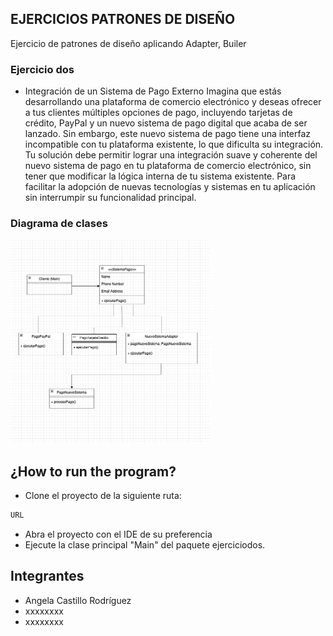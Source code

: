## EJERCICIOS PATRONES DE DISEÑO

Ejercicio de patrones de diseño aplicando Adapter, Builer

### Ejercicio dos

- Integración de un Sistema de Pago Externo
   Imagina que estás desarrollando una plataforma de comercio electrónico y deseas ofrecer a tus clientes múltiples opciones de pago, incluyendo tarjetas de crédito, PayPal y un nuevo sistema de pago digital que acaba de ser lanzado. Sin embargo, este nuevo sistema de pago tiene una interfaz incompatible con tu plataforma existente, lo que dificulta su integración.
   Tu solución debe permitir lograr una integración suave y coherente del nuevo sistema de pago en tu plataforma de comercio electrónico, sin tener que modificar la lógica interna de tu sistema existente. Para facilitar la adopción de nuevas tecnologías y sistemas en tu aplicación sin interrumpir su funcionalidad principal.

### Diagrama de clases

  <img src="./src/main/resources/images/Problema2-UML.png" width="320">

## ¿How to run the program?

- Clone el proyecto de la siguiente ruta: 
```bash
URL
```
- Abra el proyecto con el IDE de su preferencia
- Ejecute la clase principal "Main" del paquete ejerciciodos.


## Integrantes
- Angela Castillo Rodríguez
- xxxxxxxx
- xxxxxxxx




